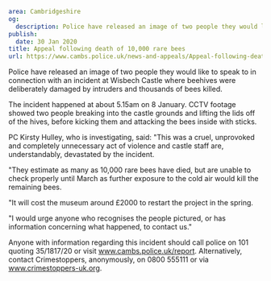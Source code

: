 ```yaml
area: Cambridgeshire
og:
  description: Police have released an image of two people they would like to speak to in connection with an incident at Wisbech Castle where beehives were deliberately damaged by intruders and thousands of bees killed.
publish:
  date: 30 Jan 2020
title: Appeal following death of 10,000 rare bees
url: https://www.cambs.police.uk/news-and-appeals/Appeal-following-death-of-rare-bees
```

Police have released an image of two people they would like to speak to in connection with an incident at Wisbech Castle where beehives were deliberately damaged by intruders and thousands of bees killed.

The incident happened at about 5.15am on 8 January. CCTV footage showed two people breaking into the castle grounds and lifting the lids off of the hives, before kicking them and attacking the bees inside with sticks.

PC Kirsty Hulley, who is investigating, said: "This was a cruel, unprovoked and completely unnecessary act of violence and castle staff are, understandably, devastated by the incident.

"They estimate as many as 10,000 rare bees have died, but are unable to check properly until March as further exposure to the cold air would kill the remaining bees.

"It will cost the museum around £2000 to restart the project in the spring.

"I would urge anyone who recognises the people pictured, or has information concerning what happened, to contact us."

Anyone with information regarding this incident should call police on 101 quoting 35/1817/20 or visit www.cambs.police.uk/report. Alternatively, contact Crimestoppers, anonymously, on 0800 555111 or via www.crimestoppers-uk.org.
